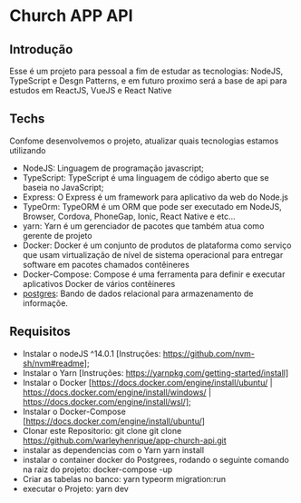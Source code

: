 # Church APP API

## Introdução

Esse é um projeto para pessoal a fim de estudar as tecnologias: NodeJS, TypeScript e Desgn Patterns, e em futuro proximo será a base de api para estudos em ReactJS, VueJS e React Native

## Techs

Confome desenvolvemos o projeto, atualizar quais tecnologias estamos utilizando

* NodeJS: Linguagem de programação javascript;
* TypeScript: TypeScript é uma linguagem de código aberto que se baseia no JavaScript;
* Express: O Express é um framework para aplicativo da web do Node.js
* TypeOrm: TypeORM é um ORM que pode ser executado em NodeJS, Browser, Cordova, PhoneGap, Ionic, React Native e etc...
* yarn: Yarn é um gerenciador de pacotes que também atua como gerente de projeto
* Docker: Docker é um conjunto de produtos de plataforma como serviço que usam virtualização de nível de sistema operacional para entregar software em pacotes chamados contêineres
* Docker-Compose: Compose é uma ferramenta para definir e executar aplicativos Docker de vários contêineres
* [postgres](https://www.postgresql.org): Bando de dados relacional para armazenamento de informaçõe.


## Requisitos

* Instalar o nodeJS ^14.0.1 [Instruções: https://github.com/nvm-sh/nvm#readme];
* Instalar o Yarn [Instruções: https://yarnpkg.com/getting-started/install]
* Instalar o Docker [https://docs.docker.com/engine/install/ubuntu/ | https://docs.docker.com/engine/install/windows/ | https://docs.docker.com/engine/install/wsl/];
* Instalar o Docker-Compose [https://docs.docker.com/engine/install/ubuntu/]
* Clonar este Repositorio:
  git clone git clone https://github.com/warleyhenrique/app-church-api.git
* instalar as dependencias com o Yarn
  yarn install
* instalar o container docker do Postgrees, rodando o seguinte comando na raiz do projeto:
  docker-compose -up
* Criar as tabelas no banco:
  yarn typeorm migration:run
* executar o Projeto:
  yarn dev
